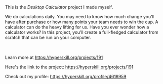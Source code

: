 This is the *Desktop Calculator* project I made myself.


<p>We do calculations daily. You may need to know how much change you'll have after purchase or how many points your team needs to win the cup. A calculator can do the heavy lifting for us. Have you ever wonder how a calculator works? In this project, you'll create a full-fledged calculator from scratch that can be run on your computer.</p><br/><br/>Learn more at <a href="https://hyperskill.org/projects/191?utm_source=ide&utm_medium=ide&utm_campaign=ide&utm_content=project-card">https://hyperskill.org/projects/191</a>

Here's the link to the project: https://hyperskill.org/projects/191

Check out my profile: https://hyperskill.org/profile/4618959